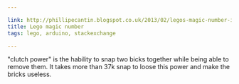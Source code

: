 ```yaml
---

link: http://phillipecantin.blogspot.co.uk/2013/02/legos-magic-number-is-37112.html
title: Lego magic number
tags: lego, arduino, stackexchange

---
```


"clutch power" is the hability to snap two bicks together while being able to remove them.
It takes more than 37k snap to loose this power and make the bricks useless.
